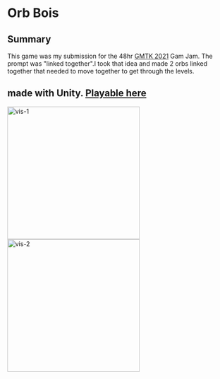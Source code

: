 
<h1>Orb Bois</h1>


<p>
<h2>Summary </h2>
This game was my submission for the 48hr  <a href="https://itch.io/jam/gmtk-2021/rate/1081726">GMTK  2021</a> Gam Jam.
The prompt was "linked together".I took that idea and made 2 orbs linked together that needed to move together to get through the levels.

 <h2>made with Unity. <a href="https://romulan.itch.io/orb-bois">Playable here  </a> </h2>







</p>

<img src="https://user-images.githubusercontent.com/16215764/146278664-1d5c5ddf-7220-4374-b215-a8f1db2dbb6f.png" style="width:300px;height:300px;" alt="vis-1" border="0">
<img src="https://user-images.githubusercontent.com/16215764/146278771-c450f6df-b279-45cc-a564-93aa657b3425.png" style="width:300px;height:300px;" alt="vis-2" border="0">
